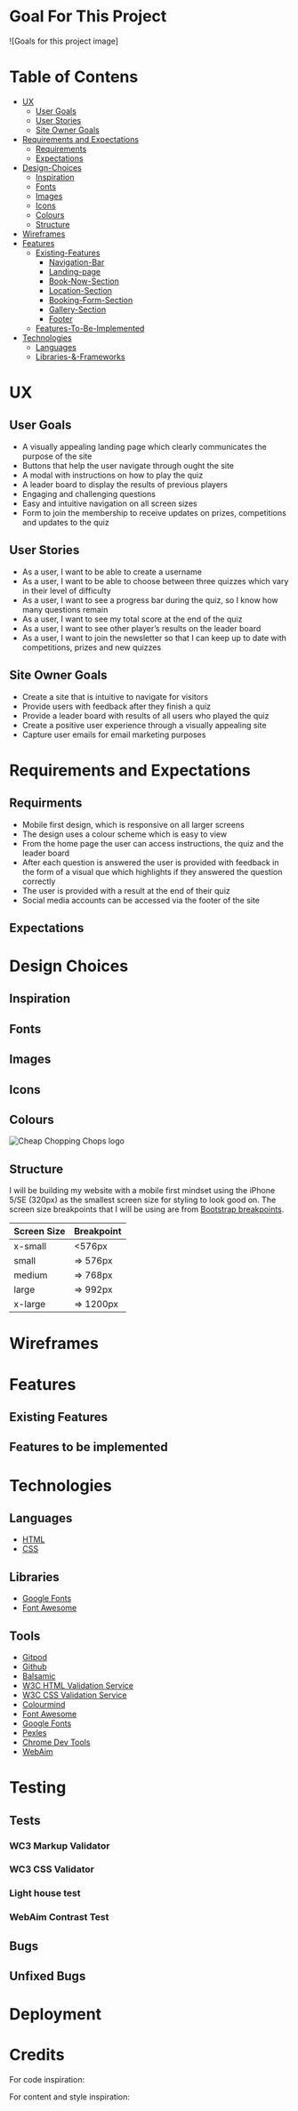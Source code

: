 
# Goal For This Project 


![Goals for this project image]


# Table of Contens 

* [UX](#ux "UX")
    * [User Goals](#user-goals "User Goals")
    * [User Stories](#user-stories "User Stories")
    * [Site Owner Goals](#site-owner-goals "Site Owner Goals")
* [Requirements and Expectations](#requirements-and-expectations "Requirements and Expectations")
    * [Requirements](#Requirments "Requirements")
    * [Expectations](#expectations "Expectations")
* [Design-Choices](#design-choices "Design Choices")
    * [Inspiration](#inspiration "Inspiration")
    * [Fonts](#fonts "Fonts")
    * [Images](#images "Images")
    * [Icons](#Icons "Icons")
    * [Colours](#colours "Colors")
    * [Structure](#structure "Structure")
* [Wireframes](#wireframes "Wireframes")
* [Features](#features "Features")
    * [Existing-Features](#existing-features "Existing Feautres")
        * [Navigation-Bar](#navigation-bar "Navigation Bar")
        * [Landing-page](#landing-page "Landing Page")
        * [Book-Now-Section](#book-now-section "Book Now Section")
        * [Location-Section](#location-section "Location Section")
        * [Booking-Form-Section](#booking-form-section "Booking Form Section")
        * [Gallery-Section](#gallery-section "Gallery Section")
        * [Footer](#footer-section "footer section")
    * [Features-To-Be-Implemented](#features-to-be-implemented "Features to be Implemented")
* [Technologies](#technologies "Technologies")
    * [Languages](#languages "Languages")
    * [Libraries-&-Frameworks](#libraries "Libraries & Frameworks")


# UX

## User Goals 

* A visually appealing landing page which clearly communicates the purpose of the site 
* Buttons that help the user navigate through ought the site 
* A modal with instructions on how to play the quiz 
* A leader board to display the results of previous players 
* Engaging and challenging questions 
* Easy and intuitive navigation on all screen sizes
* Form to join the membership to receive updates on prizes, competitions and updates to the quiz

## User Stories 

* As a user, I want to be able to create a username 
* As a user, I want to be able to choose between three quizzes which vary in their level of difficulty  
* As a user, I want to see a progress bar during the quiz, so I know how many questions remain 
* As a user, I want to see my total score at the end of the quiz 
* As a user, I want to see other player’s results on the leader board 
* As a user, I want to join the newsletter so that I can keep up to date with competitions, prizes and new quizzes

## Site Owner Goals 

* Create a site that is intuitive to navigate for visitors 
* Provide users with feedback after they finish a quiz 
* Provide a leader board with results of all users who played the quiz 
* Create a positive user experience through a visually appealing site 
* Capture user emails for email marketing purposes 

# Requirements and Expectations 

## Requirments 

* Mobile first design, which is responsive on all larger screens 
* The design uses a colour scheme which is easy to view 
* From the home page the user can access instructions, the quiz and the leader board 
* After each question is answered the user is provided with feedback in the form of a visual que which highlights if they answered the question correctly 
* The user is provided with a result at the end of their quiz 
* Social media accounts can be accessed via the footer of the site 

## Expectations 



# Design Choices 

## Inspiration  
 

## Fonts



## Images


## Icons


## Colours 

 

![Cheap Chopping Chops logo](assets/images/readme/color-scheme.png)

## Structure

I will be building my website with a mobile first mindset using the iPhone 5/SE (320px) as the smallest screen size for styling to look good on. The screen size breakpoints that I will be using are from [Bootstrap breakpoints](https://getbootstrap.com/docs/5.0/layout/breakpoints/ "Bootstrap breakpoints").

| Screen Size | Breakpoint |
| ----------- | ---------- |
| x-small     | <576px     |
| small       | => 576px   |
| medium      | => 768px   |
| large       | => 992px   |
| x-large     | => 1200px  |

# Wireframes 




# Features 

## Existing Features 

## Features to be implemented 


# Technologies 

## Languages 

* [HTML](https://en.wikipedia.org/wiki/HTML "HTML")
* [CSS](https://en.wikipedia.org/wiki/CSS "CSS")

## Libraries 

* [Google Fonts](https://fonts.google.com/ "Google Fonts")
* [Font Awesome](https://fontawesome.com/ "Font Awesome")

## Tools 

* [Gitpod](https://www.gitpod.io/ "Gitpod")
* [Github](https://github.com/ "Github")
* [Balsamic](https://balsamiq.com/wireframes/ "Balsamic")
* [W3C HTML Validation Service](https://validator.w3.org/ "W3C HTML Validation Service")
* [W3C CSS Validation Service](https://jigsaw.w3.org/css-validator/ "W3C CSS Validation Service")
* [Colourmind](http://colormind.io/ "Colourmind")
* [Font Awesome](https://fontawesome.com/ "Font Awesome")
* [Google Fonts](https://fonts.google.com/ "Google Fonts")
* [Pexles](https://www.pexels.com/ "Pexles")
* [Chrome Dev Tools](http://colormind.io/ "Chrome Dev Tools")
* [WebAim](https://webaim.org/resources/contrastchecker/ "WebAim")

# Testing 
## Tests
### WC3 Markup Validator 

### WC3 CSS Validator 

### Light house test 

### WebAim Contrast Test 

## Bugs 

## Unfixed Bugs

# Deployment

# Credits 

For code inspiration:


For content and style inspiration: 
